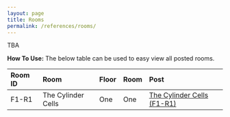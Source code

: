 ```yaml
---
layout: page
title: Rooms
permalink: /references/rooms/
---
```


TBA

**How To Use:** The below table can be used to easy view all posted rooms.

| Room ID | Room | Floor | Room | Post |
|:--------| :--- | :--- | :--- | :--- |
| F1-R1 | The Cylinder Cells | One | One | [The Cylinder Cells (F1-R1)](/posts/F1-R1) |
